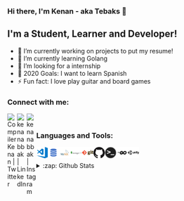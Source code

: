 ### Hi there, I'm Kenan - aka Tebaks 👋

## I'm a Student, Learner and Developer!

- 🔭 I’m currently working on projects to put my resume!
- 🌱 I’m currently learning Golang 
- 👯 I’m looking for a internship
- 🥅 2020 Goals: I want to learn Spanish
- ⚡ Fun fact: I love play guitar and board games

### Connect with me:

[<img align="left" alt="CompilerKenan | Twitter" width="22px" src="https://cdn.jsdelivr.net/npm/simple-icons@v3/icons/twitter.svg" />][twitter]
[<img align="left" alt="kenanabbak | LinkedIn" width="22px" src="https://cdn.jsdelivr.net/npm/simple-icons@v3/icons/linkedin.svg" />][linkedin]
[<img align="left" alt="kenanabbak | Instagram" width="22px" src="https://cdn.jsdelivr.net/npm/simple-icons@v3/icons/instagram.svg" />][instagram]

<br /> 


### Languages and Tools:

<img align="left" alt="Visual Studio Code" width="26px" src="https://raw.githubusercontent.com/github/explore/80688e429a7d4ef2fca1e82350fe8e3517d3494d/topics/visual-studio-code/visual-studio-code.png" />
<img align="left" alt="SQL" width="26px" src="https://raw.githubusercontent.com/github/explore/80688e429a7d4ef2fca1e82350fe8e3517d3494d/topics/sql/sql.png" />
<img align="left" alt="MySQL" width="26px" src="https://raw.githubusercontent.com/github/explore/80688e429a7d4ef2fca1e82350fe8e3517d3494d/topics/mysql/mysql.png" />
<img align="left" alt="MongoDB" width="26px" src="https://raw.githubusercontent.com/github/explore/80688e429a7d4ef2fca1e82350fe8e3517d3494d/topics/mongodb/mongodb.png" />
<img align="left" alt="Git" width="26px" src="https://raw.githubusercontent.com/github/explore/80688e429a7d4ef2fca1e82350fe8e3517d3494d/topics/git/git.png" />
<img align="left" alt="GitHub" width="26px" src="https://raw.githubusercontent.com/github/explore/78df643247d429f6cc873026c0622819ad797942/topics/github/github.png" />
<img align="left" alt="Terminal" width="26px" src="https://raw.githubusercontent.com/github/explore/80688e429a7d4ef2fca1e82350fe8e3517d3494d/topics/terminal/terminal.png" />
<img align="left" alt="Golang" width="26px" src="https://raw.githubusercontent.com/github/explore/80688e429a7d4ef2fca1e82350fe8e3517d3494d/topics/go/go.png" />
<img align="left" alt="Unity" width="26px" src="https://raw.githubusercontent.com/github/explore/80688e429a7d4ef2fca1e82350fe8e3517d3494d/topics/unity/unity.png"/>

<br />
<br />


<details>
  <summary> :zap: Github Stats</summary>
   <img align="left" alt="Tebaks's Github Stats" src="https://github-readme-stats.vercel.app/api?username=Tebaks&show_icons=true&hide_border=true&theme=radical&count_private=true&hide=prs,issues" />
</details>




[twitter]: https://twitter.com/CompilerKenan
[instagram]: https://www.instagram.com/kenanabbak/
[linkedin]: https://www.linkedin.com/in/kenanabbak/